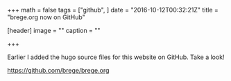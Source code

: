 +++
math = false
tags = ["github",
]
date = "2016-10-12T00:32:21Z"
title = "brege.org now on GitHub"

[header]
image = ""
caption = ""

+++

Earlier I added the hugo source files for this website on GitHub.  Take a look! 

https://github.com/brege/brege.org
